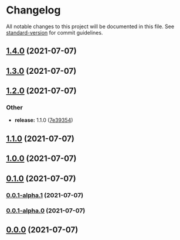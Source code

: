 # Changelog

All notable changes to this project will be documented in this file. See [standard-version](https://github.com/conventional-changelog/standard-version) for commit guidelines.

## [1.4.0](https://github.com/Riftland/vue-pet/compare/v1.3.0...v1.4.0) (2021-07-07)

## [1.3.0](https://github.com/Riftland/vue-pet/compare/v1.2.0...v1.3.0) (2021-07-07)

## [1.2.0](https://github.com/Riftland/vue-pet/compare/v1.0.0...v1.2.0) (2021-07-07)


### Other

* **release:** 1.1.0 ([7e39354](https://github.com/Riftland/vue-pet/commit/7e39354aba24f47745c7cd9676b80eb163bbd904))

## [1.1.0](https://github.com/Riftland/vue-pet/compare/v1.0.0...v1.1.0) (2021-07-07)

## [1.0.0](https://github.com/Riftland/vue-pet/compare/v0.1.0...v1.0.0) (2021-07-07)

## [0.1.0](https://github.com/Riftland/vue-pet/compare/v0.0.1-alpha.1...v0.1.0) (2021-07-07)

### [0.0.1-alpha.1](https://github.com/Riftland/vue-pet/compare/v0.0.1-alpha.0...v0.0.1-alpha.1) (2021-07-07)

### [0.0.1-alpha.0](https://github.com/Riftland/vue-pet/compare/v0.0.0...v0.0.1-alpha.0) (2021-07-07)

## [0.0.0](https://github.com/Riftland/vue-pet/compare/v1.1.0...v0.0.0) (2021-07-07)
